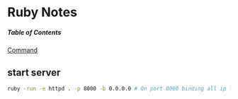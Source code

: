 # Ruby Notes

##### Table of Contents
[Command](#command)

<a name="command"/>

## start server 

```bash
ruby -run -e httpd . -p 8000 -b 0.0.0.0 # On port 8000 binding all ip for remote access
```
